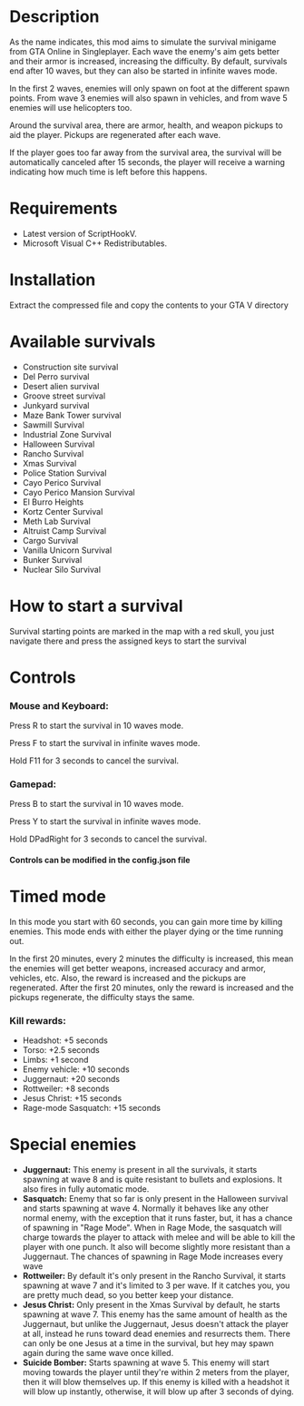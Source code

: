 # Description

As the name indicates, this mod aims to simulate the survival minigame from GTA Online in Singleplayer. Each wave the enemy's aim gets better and their armor is increased, increasing the difficulty. By default, survivals end after 10 waves, but they can also be started in infinite waves mode.

In the first 2 waves, enemies will only spawn on foot at the different spawn points. From wave 3 enemies will also spawn in vehicles, and from wave 5 enemies will use helicopters too.

Around the survival area, there are armor, health, and weapon pickups to aid the player. Pickups are regenerated after each wave.

If the player goes too far away from the survival area, the survival will be automatically canceled after 15 seconds, the player will receive a warning indicating how much time is left before this happens.

# Requirements
- Latest version of ScriptHookV.
- Microsoft Visual C++ Redistributables.


# Installation
Extract the compressed file and copy the contents to your GTA V directory

# Available survivals
- Construction site survival
- Del Perro survival
- Desert alien survival
- Groove street survival
- Junkyard survival
- Maze Bank Tower survival
- Sawmill Survival
- Industrial Zone Survival
- Halloween Survival
- Rancho Survival
- Xmas Survival
- Police Station Survival
- Cayo Perico Survival
- Cayo Perico Mansion Survival
- El Burro Heights
- Kortz Center Survival
- Meth Lab Survival
- Altruist Camp Survival
- Cargo Survival
- Vanilla Unicorn Survival
- Bunker Survival
- Nuclear Silo Survival


# How to start a survival
Survival starting points are marked in the map with a red skull, you just navigate there and press the assigned keys to start the survival

# Controls
### Mouse and Keyboard:

Press R to start the survival in 10 waves mode.

Press F to start the survival in infinite waves mode.

Hold F11 for 3 seconds to cancel the survival.

### Gamepad:

Press B to start the survival in 10 waves mode.

Press Y to start the survival in infinite waves mode.

Hold DPadRight for 3 seconds to cancel the survival.

#### Controls can be modified in the config.json file

# Timed mode
In this mode you start with 60 seconds, you can gain more time by killing enemies. This mode ends with either the player dying or the time running out.

In the first 20 minutes, every 2 minutes the difficulty is increased, this mean the enemies will get better weapons, increased accuracy and armor, vehicles, etc. Also, the reward is increased and the pickups are regenerated. After the first 20 minutes, only the reward is increased and the pickups regenerate, the difficulty stays the same.

### Kill rewards:
- Headshot: +5 seconds
- Torso: +2.5 seconds
- Limbs: +1 second
- Enemy vehicle: +10 seconds
- Juggernaut: +20 seconds
- Rottweiler: +8 seconds
- Jesus Christ: +15 seconds
- Rage-mode Sasquatch: +15 seconds


# Special enemies
- **Juggernaut:** This enemy is present in all the survivals, it starts spawning at wave 8 and is quite resistant to bullets and explosions. It also fires in fully automatic mode.
- **Sasquatch:** Enemy that so far is only present in the Halloween survival and starts spawning at wave 4. Normally it behaves like any other normal enemy, with the exception that it runs faster, but, it has a chance of spawning in "Rage Mode". When in Rage Mode, the sasquatch will charge towards the player to attack with melee and will be able to kill the player with one punch. It also will become slightly more resistant than a Juggernaut. The chances of spawning in Rage Mode increases every wave
- **Rottweiler:** By default it's only present in the Rancho Survival, it starts spawning at wave 7 and it's limited to 3 per wave. If it catches you, you are pretty much dead, so you better keep your distance.
- **Jesus Christ:** Only present in the Xmas Survival by default, he starts spawning at wave 7. This enemy has the same amount of health as the Juggernaut, but unlike the Juggernaut, Jesus doesn't attack the player at all, instead he runs toward dead enemies and resurrects them. There can only be one Jesus at a time in the survival, but hey may spawn again during the same wave once killed.
- **Suicide Bomber:** Starts spawning at wave 5. This enemy will start moving towards the player until they're within 2 meters from the player, then it will blow themselves up. If this enemy is killed with a headshot it will blow up instantly, otherwise, it will blow up after 3 seconds of dying.
